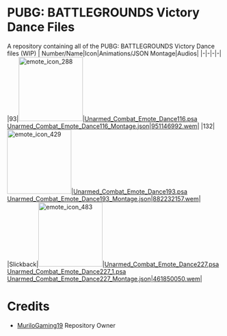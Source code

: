 # PUBG: BATTLEGROUNDS Victory Dance Files
A repository containing all of the PUBG: BATTLEGROUNDS Victory Dance files (WIP)
| Number/Name|Icon|Animations/JSON Montage|Audios|
|-|-|-|-|
|93|<img src="https://github.com/MuriloGaming19/pubg-vd-files/blob/26591fedcafe3d4faf489772feaf05b22b5f1291/files/93/icon/emote_icon_288.png" alt="emote_icon_288" width="150"/>|[Unarmed_Combat_Emote_Dance116.psa](https://github.com/MuriloGaming19/pubg-vd-files/blob/26591fedcafe3d4faf489772feaf05b22b5f1291/files/93/animation-json/Unarmed_Combat_Emote_Dance116.psa)<br/>[Unarmed_Combat_Emote_Dance116_Montage.json](https://github.com/MuriloGaming19/pubg-vd-files/blob/26591fedcafe3d4faf489772feaf05b22b5f1291/files/93/animation-json/Unarmed_Combat_Emote_Dance116_Montage.json)|[951146992.wem](https://github.com/MuriloGaming19/pubg-vd-files/blob/26591fedcafe3d4faf489772feaf05b22b5f1291/files/93/audio/951146992.wav)|
|132|<img src="https://github.com/MuriloGaming19/pubg-vd-files/blob/b28bdb37b2610b27a659be7473ebbdaa54d9ac59/files/132/icon/emote_icon_429.png" alt="emote_icon_429" width="150"/>|[Unarmed_Combat_Emote_Dance193.psa](https://github.com/MuriloGaming19/pubg-vd-files/blob/b28bdb37b2610b27a659be7473ebbdaa54d9ac59/files/132/animation-json/Unarmed_Combat_Emote_Dance193.psa)<br/>[Unarmed_Combat_Emote_Dance193_Montage.json](https://github.com/MuriloGaming19/pubg-vd-files/blob/b28bdb37b2610b27a659be7473ebbdaa54d9ac59/files/132/animation-json/Unarmed_Combat_Emote_Dance193_Montage.json)|[882232157.wem](https://github.com/MuriloGaming19/pubg-vd-files/blob/b28bdb37b2610b27a659be7473ebbdaa54d9ac59/files/132/audio/882232157.wav)|
|Slickback|<img src="https://github.com/MuriloGaming19/pubg-vd-files/blob/9311a257eff854db894f0369aec3ee3b16f13e2c/files/slickback/icon/emote_icon_483.png" alt="emote_icon_483" width="150"/>|[Unarmed_Combat_Emote_Dance227.psa](https://github.com/MuriloGaming19/pubg-vd-files/blob/dc8692bc67b88432446e2a7b16fb497f2412c2be/files/slickback/animation-json/Unarmed_Combat_Emote_Dance227.psa)<br/>[Unarmed_Combat_Emote_Dance227_1.psa](https://github.com/MuriloGaming19/pubg-vd-files/blob/dc8692bc67b88432446e2a7b16fb497f2412c2be/files/slickback/animation-json/Unarmed_Combat_Emote_Dance227_1.psa)<br/>[Unarmed_Combat_Emote_Dance227_Montage.json](https://github.com/MuriloGaming19/pubg-vd-files/blob/f4f956d4585bc0eb8dae5d7f29e7596d06f2bb3d/files/slickback/animation-json/Unarmed_Combat_Emote_Dance227_Montage.json)|[461850050.wem](https://github.com/MuriloGaming19/pubg-vd-files/blob/2b5e4ae4c50d57c1068f585a65298792f5db6ebb/files/slickback/audio/461850050.wav)|
# Credits
- [MuriloGaming19](https://github.com/MuriloGaming19) Repository Owner